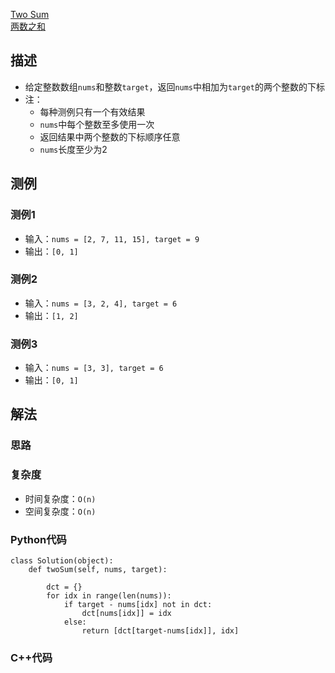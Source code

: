 [Two Sum](https://leetcode.com/problems/two-sum/)  
[两数之和](https://leetcode-cn.com/problems/two-sum/)  

## 描述
* 给定整数数组`nums`和整数`target`，返回`nums`中相加为`target`的两个整数的下标
* 注：
  * 每种测例只有一个有效结果
  * `nums`中每个整数至多使用一次
  * 返回结果中两个整数的下标顺序任意
  * `nums`长度至少为2

## 测例
### 测例1
* 输入：`nums = [2, 7, 11, 15], target = 9`
* 输出：`[0, 1]`
### 测例2
* 输入：`nums = [3, 2, 4], target = 6`
* 输出：`[1, 2]`
### 测例3
* 输入：`nums = [3, 3], target = 6`
* 输出：`[0, 1]`

## 解法
### 思路


### 复杂度
* 时间复杂度：`O(n)`
* 空间复杂度：`O(n)`

### Python代码
```
class Solution(object):
    def twoSum(self, nums, target):
        
        dct = {}
        for idx in range(len(nums)):
            if target - nums[idx] not in dct:
                dct[nums[idx]] = idx
            else:
                return [dct[target-nums[idx]], idx]
```

### C++代码

